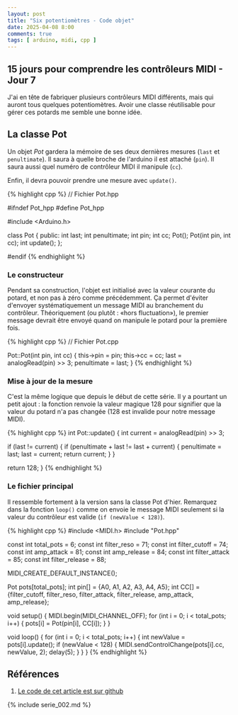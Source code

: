 ```yaml
---
layout: post
title: "Six potentiomètres - Code objet"
date: 2025-04-08 8:00
comments: true
tags: [ arduino, midi, cpp ]
---
```


## 15 jours pour comprendre les contrôleurs MIDI - Jour 7

J'ai en tête de fabriquer plusieurs contrôleurs MIDI différents, mais qui
auront tous quelques potentiomètres. Avoir une classe réutilisable pour gérer ces
potards me semble une bonne idée.

<!-- more -->

## La classe Pot

Un objet _Pot_ gardera la mémoire de ses deux dernières mesures (`last` et
`penultimate`). Il saura à quelle broche de l'arduino il est attaché (`pin`).
Il saura aussi quel numéro de contrôleur MIDI il manipule (`cc`).

Enfin, il devra pouvoir prendre une mesure avec `update()`.

{% highlight cpp %}
// Fichier Pot.hpp

#ifndef Pot_hpp
#define Pot_hpp

#include <Arduino.h>

class Pot {
  public:
    int last;
    int penultimate;
    int pin;
    int cc;
    Pot();
    Pot(int pin, int cc);
    int update();
};

#endif
{% endhighlight %}

### Le constructeur

Pendant sa construction, l'objet est initialisé avec la valeur courante du
potard, et non pas à zéro comme précédemment. Ça permet d'éviter d'envoyer
systématiquement un message MIDI au branchement du contrôleur. Théoriquement
(ou plutôt : «hors fluctuation»), le
premier message devrait être envoyé quand on manipule le potard pour la première
fois.

{% highlight cpp %}
// Fichier Pot.cpp

Pot::Pot(int pin, int cc) {
  this->pin = pin;
  this->cc = cc;
  last = analogRead(pin) >> 3;
  penultimate = last;
}
{% endhighlight %}

### Mise à jour de la mesure

C'est la même logique que depuis le début de cette série. Il y a pourtant un
petit ajout : la fonction renvoie la valeur magique 128 pour signifier que la
valeur du potard n'a pas changée (128 est invalide pour notre message MIDI).

{% highlight cpp %}
int Pot::update() {
  int current = analogRead(pin) >> 3;

  if (last != current) {
    if (penultimate + last != last + current) {
      penultimate = last;
      last = current;
      return current;
    }
  }

  return 128;
}
{% endhighlight %}

### Le fichier principal

Il ressemble fortement à la version sans la classe Pot d'hier. Remarquez dans
la fonction `loop()` comme on envoie le message MIDI seulement si la valeur du
contrôleur est valide (`if (newValue < 128)`).

{% highlight cpp %}
#include <MIDI.h>
#include "Pot.hpp"

const int total_pots = 6;
const int filter_reso = 71;
const int filter_cutoff = 74;
const int amp_attack = 81;
const int amp_release = 84;
const int filter_attack = 85;
const int filter_release = 88;

MIDI_CREATE_DEFAULT_INSTANCE();

Pot pots[total_pots];
int pin[] = {A0, A1, A2, A3, A4, A5};
int CC[] = {filter_cutoff,
            filter_reso,
            filter_attack,
            filter_release,
            amp_attack,
            amp_release};

void setup() {
  MIDI.begin(MIDI_CHANNEL_OFF);
  for (int i = 0; i < total_pots; i++) {
    pots[i] = Pot(pin[i], CC[i]);
  }
}

void loop() {
  for (int i = 0; i < total_pots; i++) {
    int newValue = pots[i].update();
    if (newValue < 128) {
      MIDI.sendControlChange(pots[i].cc, newValue, 2);
      delay(5);
    }
  }
}
{% endhighlight %}

## Références

1. [Le code de cet article est sur github](https://github.com/lkdjiin/15-jours-pour-comprendre-les-controleurs-MIDI/tree/main/jour07)

{% include serie_002.md %}
